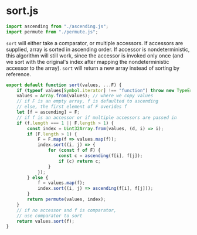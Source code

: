 # sort.js

```js
import ascending from "./ascending.js";
import permute from "./permute.js";
```

`sort` will either take a comparator, or multiple accessors. If accessors are supplied, array is sorted in ascending order. If accessor is nondeterministic, this algorithm will still work, since the accessor is invoked only once (and we sort with the original's index after mapping the nondeterministic accessor to the array). `sort` will return a new array instead of sorting by reference.

```js
export default function sort(values, ...F) {
    if (typeof values[Symbol.iterator] !== "function") throw new TypeError("values is not iterable");
    values = Array.from(values); // where we copy values
    // if F is an empty array, f is defaulted to ascending
    // else, the first element of F overides f 
    let [f = ascending] = F;
    // if f is an accessor or if multiple accessors are passed in
    if (f.length === 1 || F.length > 1) {
        const index = Uint32Array.from(values, (d, i) => i);
        if (F.length > 1) {
            F = F.map(f => values.map(f));
            index.sort((i, j) => {
                for (const f of F) {
                    const c = ascending(f[i], f[j]);
                    if (c) return c;
                }
            });
        } else {
            f = values.map(f);
            index.sort((i, j) => ascending(f[i], f[j]));
        }
        return permute(values, index);
    }
    // if no accessor and f is comparator,
    // use comparator to sort
    return values.sort(f);
}